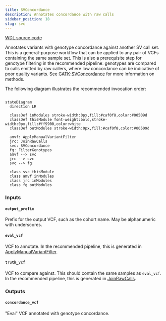 ```yaml
---
title: SVConcordance
description: Annotates concordance with raw calls
sidebar_position: 18
slug: svc
---
```


[WDL source code](https://github.com/broadinstitute/gatk-sv/blob/main/wdl/SVConcordance.wdl)

Annotates variants with genotype concordance against another SV call set. This is a general-purpose workflow that can 
be applied to any pair of VCFs containing the same sample set. This is also a prerequisite step for genotype filtering 
in the recommended pipeline: genotypes are compared to calls emitted by raw callers, where low concordance can be indicative 
of poor quality variants. See 
[GATK-SVConcordance](https://gatk.broadinstitute.org/hc/en-us/articles/27007917991707-SVConcordance-BETA) for more 
information on methods.

The following diagram illustrates the recommended invocation order:

```mermaid

stateDiagram
  direction LR
  
  classDef inModules stroke-width:0px,fill:#caf0f8,color:#00509d
  classDef thisModule font-weight:bold,stroke-width:0px,fill:#ff9900,color:white
  classDef outModules stroke-width:0px,fill:#caf0f8,color:#00509d

  amvf: ApplyManualVariantFilter
  jrc: JoinRawCalls
  svc: SVConcordance
  fg: FilterGenotypes
  amvf --> svc
  jrc --> svc
  svc --> fg
  
  class svc thisModule
  class amvf inModules
  class jrc inModules
  class fg outModules
```

### Inputs

#### `output_prefix`
Prefix for the output VCF, such as the cohort name. May be alphanumeric with underscores.

#### `eval_vcf`
VCF to annotate. In the recommended pipeline, this is generated in [ApplyManualVariantFilter](./amvf).

#### `truth_vcf`
VCF to compare against. This should contain the same samples as `eval_vcf`. In the recommended pipeline, this is 
generated in [JoinRawCalls](./jrc).

### Outputs

#### `concordance_vcf`
"Eval" VCF annotated with genotype concordance.

